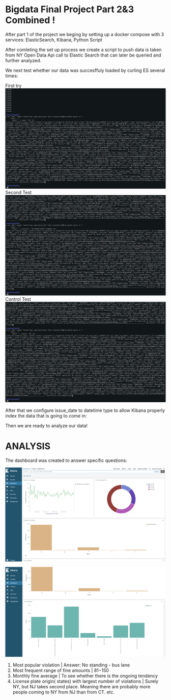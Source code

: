# Bigdata Final  Project Part 2&3 Combined !

After part 1 of the project we beging by setting up a docker compose with 3 services: ElasticSearch, Kibana, Python Script

After comleting the set up  process we create a script to  push data is taken from NY Open Data Api call  to  Elastic Search 
that can later be queried and further analyzed.

We next test  whether our data was succesffuly loaded by  curling ES several times: 

First try
![](Project_screenshots/ES%20Curl%203.png)
Second Test
![](Project_screenshots/ES%20Curl%202.png)
Control Test
![](Project_screenshots/ES%20Curl%201.png)

After that we configure issue_date to  datetime type to allow Kibana properly index the data that is going to come in:

Then we are ready to analyze our data!



# ANALYSIS

The dashboard was created to  answer specific questions:

![](Project_screenshots/Kibana%201.png)

![](Project_screenshots/Kibana%202.png)

1.  Most popular violation |  Answer:  No standing - bus lane 
2.  Most frequent range of fine amounts | $81-$150
3.  Monthly fine average | To see  whether there is the ongoing tendency
4.  License plate origin( states) with largest number of violations |  Surely NY,  but NJ takes second place. Meaning there 
are probably more people  coming to NY from NJ than from CT.
etc.



